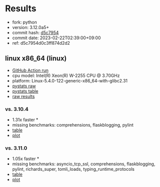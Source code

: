# Results

- fork: python
- version: 3.12.0a5+
- commit hash: [d5c7954](https://github.com/python/cpython/commit/d5c7954)
- commit date: 2023-02-22T02:39:00+09:00
- ref: d5c7954d0c3ff874d2d2

## linux x86_64 (linux)

- [GitHub Action run](https://github.com/faster-cpython/benchmarking/actions/runs/4236157262)
- cpu model: Intel(R) Xeon(R) W-2255 CPU @ 3.70GHz
- platform: Linux-5.4.0-122-generic-x86_64-with-glibc2.31
- [pystats raw](bm-20230222-linux-x86_64-python-d5c7954d0c3ff874d2d2-3.12.0a5%2B-d5c7954-pystats.json)
- [pystats table](bm-20230222-linux-x86_64-python-d5c7954d0c3ff874d2d2-3.12.0a5%2B-d5c7954-pystats.md)
- [raw results](bm-20230222-linux-x86_64-python-d5c7954d0c3ff874d2d2-3.12.0a5%2B-d5c7954.json)

### vs. 3.10.4

- 1.31x faster \*
- missing benchmarks: comprehensions, flaskblogging, pylint
- [table](bm-20230222-linux-x86_64-python-d5c7954d0c3ff874d2d2-3.12.0a5%2B-d5c7954-vs-3.10.4.md)
- [plot](bm-20230222-linux-x86_64-python-d5c7954d0c3ff874d2d2-3.12.0a5%2B-d5c7954-vs-3.10.4.png)

### vs. 3.11.0

- 1.05x faster \*
- missing benchmarks: asyncio_tcp_ssl, comprehensions, flaskblogging, pylint, richards_super, tomli_loads, typing_runtime_protocols
- [table](bm-20230222-linux-x86_64-python-d5c7954d0c3ff874d2d2-3.12.0a5%2B-d5c7954-vs-3.11.0.md)
- [plot](bm-20230222-linux-x86_64-python-d5c7954d0c3ff874d2d2-3.12.0a5%2B-d5c7954-vs-3.11.0.png)

